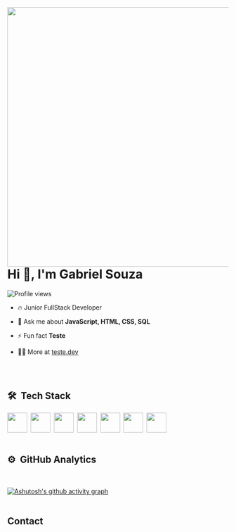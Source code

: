 <img align="right" height="590em" src="https://raw.githubusercontent.com/gist/GabrielSouza18/4af391fad8603702b5fcf2ba39e1795b/raw/2ecde42efa1750572c686ff2fdec0244a8658b01/gitcard2.svg"/>
<h1 align="left">Hi 👋, I'm Gabriel Souza</h1>
<p align="left"> <img src="https://komarev.com/ghpvc/?username=gabrielsouza18&color=blue" alt="Profile views" /> </p>

- 🔥 Junior FullStack Developer

- 💬 Ask me about **JavaScript, HTML, CSS, SQL**

- ⚡ Fun fact **Teste**

- 👨‍💻 More at [teste.dev](https://teste.dev)



<br><br>

## 🛠 &nbsp;Tech Stack

<img src="https://cdn.jsdelivr.net/gh/devicons/devicon/icons/javascript/javascript-original.svg" width="45">&nbsp;
<img src="https://cdn.jsdelivr.net/gh/devicons/devicon/icons/html5/html5-plain.svg" width="45">&nbsp;
<img src="https://cdn.jsdelivr.net/gh/devicons/devicon/icons/css3/css3-plain.svg" width="45">&nbsp;
<img src="https://cdn.jsdelivr.net/gh/devicons/devicon/icons/php/php-plain.svg" width="45">&nbsp;
<img src="https://cdn.jsdelivr.net/gh/devicons/devicon/icons/mysql/mysql-plain.svg" width="45">&nbsp;
<img src="https://cdn.jsdelivr.net/gh/devicons/devicon/icons/git/git-plain.svg" width="45">&nbsp;
<img src="https://cdn.jsdelivr.net/gh/devicons/devicon/icons/googlecloud/googlecloud-original.svg" width="45">&nbsp;
<br><br>

## ⚙️ &nbsp;GitHub Analytics

<br><br> [![Ashutosh's github activity graph](https://github-readme-activity-graph.vercel.app/graph?username=gabrielsouza18&theme=modern-lilac)](https://github.com/ashutosh00710/github-readme-activity-graph)
<br><br>

## Contact
<!--
<p align="left" style="background:yellow">
<a href="https://codepen.io/maykbrito" target="_blank">
  <img align="center" src="https://img.shields.io/badge/-maykbrito-05122A?style=flat&logo=codepen" alt="codepen"/>
</a>
<a href="https://twitter.com/maykbrito" target="_blank">
  <img align="center" src="https://img.shields.io/badge/-maykbrito-05122A?style=flat&logo=twitter" alt="twitter"/>  
</a>
<a href="https://linkedin.com/in/maykbrito" target="_blank">
  <img align="center" src="https://img.shields.io/badge/-maykbrito-05122A?style=flat&logo=linkedin" alt="linkedin"/>
</a>
<a href="https://instagram.com/maykbrito" target="_blank">
 <img align="center" src="https://img.shields.io/badge/-maykbrito-05122A?style=flat&logo=instagram" alt="instagram"/>
</a>
<a href="https://youtube.com/maykbrito" target="_blank">
 <img align="center" src="https://img.shields.io/badge/-maykbrito-05122A?style=flat&logo=youtube" alt="youtube"/>
</a>
</p>





